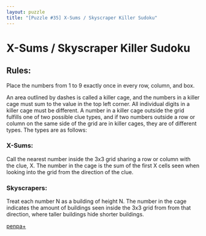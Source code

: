 ```yaml
---
layout: puzzle
title: "[Puzzle #35] X-Sums / Skyscraper Killer Sudoku"
---
```


# X-Sums / Skyscraper Killer Sudoku

## Rules:

 Place the numbers from 1 to 9 exactly once in every row, column, and box.

An area outlined by dashes is called a killer cage, and the numbers in a killer cage must sum to the value in the top left corner. All individual digits in a killer cage must be different. A number in a killer cage outside the grid fulfills one of two possible clue types, and if two numbers outside a row or column on the same side of the grid are in killer cages, they are of different types. The types are as follows:

### X-Sums:

Call the nearest number inside the 3x3 grid sharing a row or column with the clue, X. The number in the cage is the sum of the first X cells seen when looking into the grid from the direction of the clue.

### Skyscrapers:

Treat each number N as a building of height N. The number in the cage indicates the amount of buildings seen inside the 3x3 grid from from that direction, where taller buildings hide shorter buildings. 

[penpa+](https://tinyurl.com/28l7n4lx)
